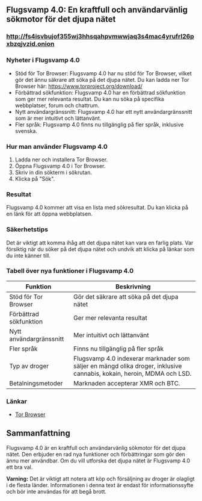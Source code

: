 ## Flugsvamp 4.0: En kraftfull och användarvänlig sökmotor för det djupa nätet

### http://fs4isvbujof355wj3hhsqahpvmwwjaq3s4mac4yrufrl26pxbzqjvzid.onion

### Nyheter i Flugsvamp 4.0

* Stöd för Tor Browser: Flugsvamp 4.0 har nu stöd för Tor Browser, vilket gör det ännu säkrare att söka på det djupa nätet. Du kan ladda ner Tor Browser här: https://www.torproject.org/download/
* Förbättrad sökfunktion: Flugsvamp 4.0 har en förbättrad sökfunktion som ger mer relevanta resultat. Du kan nu söka på specifika webbplatser, forum och chattrum.
* Nytt användargränssnitt: Flugsvamp 4.0 har ett nytt användargränssnitt som är mer intuitivt och lättanvänt.
* Fler språk: Flugsvamp 4.0 finns nu tillgänglig på fler språk, inklusive svenska.

### Hur man använder Flugsvamp 4.0

1. Ladda ner och installera Tor Browser.
2. Öppna Flugsvamp 4.0 i Tor Browser.
3. Skriv in din sökterm i sökrutan.
4. Klicka på "Sök".

### Resultat

Flugsvamp 4.0 kommer att visa en lista med sökresultat. Du kan klicka på en länk för att öppna webbplatsen.

### Säkerhetstips

Det är viktigt att komma ihåg att det djupa nätet kan vara en farlig plats. Var försiktig när du söker på det djupa nätet och undvik att klicka på länkar som du inte känner till.

### Tabell över nya funktioner i Flugsvamp 4.0

| Funktion | Beskrivning |
|---|---|
| Stöd för Tor Browser | Gör det säkrare att söka på det djupa nätet |
| Förbättrad sökfunktion | Ger mer relevanta resultat |
| Nytt användargränssnitt | Mer intuitivt och lättanvänt |
| Fler språk | Finns nu tillgänglig på fler språk |
| Typ av droger | Flugsvamp 4.0 indexerar marknader som säljer en mängd olika droger, inklusive cannabis, kokain, heroin, MDMA och LSD. |
| Betalningsmetoder | Marknaden accepterar XMR och BTC. |

### Länkar

* [Tor Browser](https://www.torproject.org/download/)

## Sammanfattning

Flugsvamp 4.0 är en kraftfull och användarvänlig sökmotor för det djupa nätet. Den erbjuder en rad nya funktioner och förbättringar som gör den ännu mer användbar. Om du vill utforska det djupa nätet är Flugsvamp 4.0 ett bra val.

**Varning:** Det är viktigt att notera att köp och försäljning av droger är olagligt i de flesta länder. Informationen i denna text är endast för informationssyfte och bör inte användas för att begå brott.
